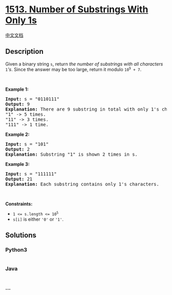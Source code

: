# [1513. Number of Substrings With Only 1s](https://leetcode.com/problems/number-of-substrings-with-only-1s)

[中文文档](/solution/1500-1599/1513.Number%20of%20Substrings%20With%20Only%201s/README.md)

## Description

<p>Given a binary string <code>s</code>, return <em>the number of substrings with all characters</em> <code>1</code><em>&#39;s</em>. Since the answer may be too large, return it modulo <code>10<sup>9</sup> + 7</code>.</p>

<p>&nbsp;</p>
<p><strong>Example 1:</strong></p>

<pre>
<strong>Input:</strong> s = &quot;0110111&quot;
<strong>Output:</strong> 9
<strong>Explanation:</strong> There are 9 substring in total with only 1&#39;s characters.
&quot;1&quot; -&gt; 5 times.
&quot;11&quot; -&gt; 3 times.
&quot;111&quot; -&gt; 1 time.</pre>

<p><strong>Example 2:</strong></p>

<pre>
<strong>Input:</strong> s = &quot;101&quot;
<strong>Output:</strong> 2
<strong>Explanation:</strong> Substring &quot;1&quot; is shown 2 times in s.
</pre>

<p><strong>Example 3:</strong></p>

<pre>
<strong>Input:</strong> s = &quot;111111&quot;
<strong>Output:</strong> 21
<strong>Explanation:</strong> Each substring contains only 1&#39;s characters.
</pre>

<p>&nbsp;</p>
<p><strong>Constraints:</strong></p>

<ul>
	<li><code>1 &lt;= s.length &lt;= 10<sup>5</sup></code></li>
	<li><code>s[i]</code> is either <code>&#39;0&#39;</code> or <code>&#39;1&#39;</code>.</li>
</ul>

## Solutions

<!-- tabs:start -->

### **Python3**

```python

```

### **Java**

```java

```

### **...**

```

```

<!-- tabs:end -->
